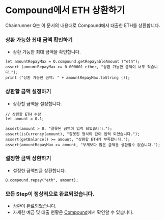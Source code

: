 ```meta-Currency
```

# Compound에서 ETH 상환하기

Chainrunner Q는 이 문서의 내용대로 Compound에서 대출한 ETH를 상환합니다.

### 상환 가능한 최대 금액 확인하기

- 상환 가능한 최대 금액을 확인합니다.

```output-Dynamic
let amountRepayMax = Q.compound.getRepayableAmount ("eth");
assert (amountRepayMax >= 0.000001 ether, "상환 가능한 금액이 너무 적습니다.");
print ("상환 가능한 금액: " + amountRepayMax.toString ());
```

### 상환할 금액 설정하기

- 상환할 금액을 설정합니다.

```input ETH
// 상환할 ETH 수량
let amount = 0.1;
```

```input-Verify
assert(amount > 0, "잘못된 금액이 입력 되었습니다.");
assert(isCurrency(amount), "잘못된 형식의 값이 입력 되었습니다.");
assert(getBalance() >= amount, "상환할 ETH가 부족합니다.");
assert(amountRepayMax >= amount, "부채보다 많은 금액을 상환할수 없습니다.");
```

### 설정한 금액 상환하기

- 설정한 금액만큼 상환합니다.

```taster
Q.compound.repay("eth", amount);
```

### 모든 Step이 정상적으로 완료되었습니다.

- 상환이 완료되었습니다.
- 자세한 예금 및 대출 현황은 [Compound](https://app.compound.finance/)에서 확인할 수 있습니다.
